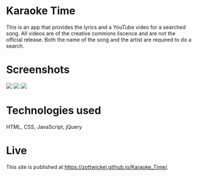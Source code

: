 # Karaoke Time
This is an app that provides the lyrics and a YouTube video for a searched song. All videos are of the creative commons liscence and are not the official release. Both the name of the song and the artist are required to do a search.

# Screenshots
<img src="https://imgur.com/c1V4nSl">
<img src="https://imgur.com/zR69W5G">
<img src="https://imgur.com/BD09UVh">

# Technologies used
HTML, CSS, JavaScript, jQuery

# Live
This site is published at https://zottwickel.github.io/Karaoke_Time/.
